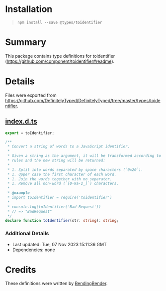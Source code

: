 # Installation
> `npm install --save @types/toidentifier`

# Summary
This package contains type definitions for toidentifier (https://github.com/component/toidentifier#readme).

# Details
Files were exported from https://github.com/DefinitelyTyped/DefinitelyTyped/tree/master/types/toidentifier.
## [index.d.ts](https://github.com/DefinitelyTyped/DefinitelyTyped/tree/master/types/toidentifier/index.d.ts)
````ts
export = toIdentifier;

/**
 * Convert a string of words to a JavaScript identifier.
 *
 * Given a string as the argument, it will be transformed according to the following
 * rules and the new string will be returned:
 *
 * 1. Split into words separated by space characters (`0x20`).
 * 1. Upper case the first character of each word.
 * 1. Join the words together with no separator.
 * 1. Remove all non-word (`[0-9a-z_]`) characters.
 *
 * @example
 * import toIdentifier = require('toidentifier')
 *
 * console.log(toIdentifier('Bad Request'))
 * // => "BadRequest"
 */
declare function toIdentifier(str: string): string;

````

### Additional Details
 * Last updated: Tue, 07 Nov 2023 15:11:36 GMT
 * Dependencies: none

# Credits
These definitions were written by [BendingBender](https://github.com/BendingBender).
